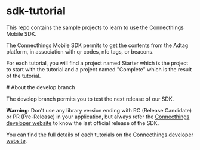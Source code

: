 # sdk-tutorial

This repo contains the sample projects to learn to use the Connecthings Mobile SDK.

The Connecthings Mobile SDK permits to get the contents from the Adtag platform, in association with qr codes, nfc tags, or beacons.

For each tutorial, you will find a project named Starter which is the project to start with the tutorial and
a project named "Complete" which is the result of the tutorial.

# About the develop branch

The develop branch permits you to test the next release of our SDK.

**Warning:** Don't use any library version ending with RC (Release Candidate) or PR (Pre-Release) in your application, 
but always refer the [Connecthings developer website](http://dev.connecthings.com/) to know the last official release of the SDK.

You can find the full details of each tutorials on the [Connecthings developer website](http://dev.connecthings.com/).
